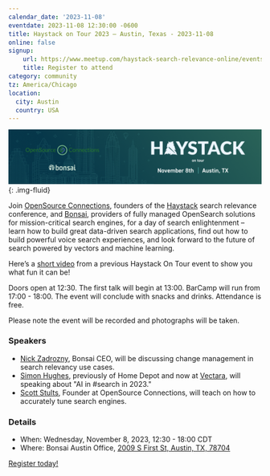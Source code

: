 ```yaml
---
calendar_date: '2023-11-08'
eventdate: 2023-11-08 12:30:00 -0600
title: Haystack on Tour 2023 – Austin, Texas - 2023-11-08
online: false
signup:
    url: https://www.meetup.com/haystack-search-relevance-online/events/296658842/
    title: Register to attend
category: community
tz: America/Chicago
location:
  city: Austin
  country: USA
---
```


<img src="/assets/media/herobanners/2023_11_08-haystack-atx.png" alt="Haystack on Tour in Austin, TX 2023"/>{: .img-fluid}


Join [OpenSource Connections](https://www.opensourceconnections.com/), founders of the [Haystack](http://www.haystackconf.com/) search relevance conference, and [Bonsai](http://www.bonsai.io/), providers of fully managed OpenSearch solutions for mission-critical search engines, for a day of search enlightenment – learn how to build great data-driven search applications, find out how to build powerful voice search experiences, and look forward to the future of search powered by vectors and machine learning.

Here’s a [short video](https://www.youtube.com/watch?v=IyUXgfeTKxo) from a previous Haystack On Tour event to show you what fun it can be!

Doors open at 12:30. The first talk will begin at 13:00. BarCamp will run from 17:00 - 18:00. The event will conclude with snacks and drinks. Attendance is free.

Please note the event will be recorded and photographs will be taken.

### Speakers
- [Nick Zadrozny](https://www.linkedin.com/in/nzadrozny/), Bonsai CEO, will be discussing change management in search relevancy use cases.
- [Simon Hughes](https://www.linkedin.com/in/simon-hughes-data-scientist/), previously of Home Depot and now at [Vectara](https://www.vectara.com), will speaking about "AI in #search in 2023."
- [Scott Stults](https://www.linkedin.com/in/scottstults/), Founder at OpenSource Connections, will teach on how to accurately tune search engines.

### Details
- When: Wednesday, November 8, 2023, 12:30 - 18:00 CDT
- Where: Bonsai Austin Office, [2009 S First St, Austin, TX, 78704](https://maps.app.goo.gl/KawivFRLptBMy6yo6)


[Register today!](https://www.meetup.com/haystack-search-relevance-online/events/296658842/)

